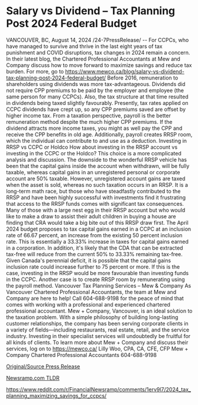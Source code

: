 # Salary vs Dividend – Tax Planning Post 2024 Federal Budget

VANCOUVER, BC, August 14, 2024 /24-7PressRelease/ -- For CCPCs, who have managed to survive and thrive in the last eight years of tax punishment and COVID disruptions, tax changes in 2024 remain a concern. In their latest blog, the Chartered Professional Accountants at Mew and Company discuss how to move forward to maximize savings and reduce tax burden. For more, go to https://www.mewco.ca/blog/salary-vs-dividend-tax-planning-post-2024-federal-budget/  Before 2016, remuneration to shareholders using dividends was more tax-advantageous. Dividends did not require CPP premiums to be paid by the employer and employee (the same person for many CCPCs). Also, the tax structure at that time resulted in dividends being taxed slightly favourably. Presently, tax rates applied on CCPC dividends have crept up, so any CPP premiums saved are offset by higher income tax. From a taxation perspective, payroll is the better remuneration method despite the much higher CPP premiums. If the dividend attracts more income taxes, you might as well pay the CPP and receive the CPP benefits in old age. Additionally, payroll creates RRSP room, which the individual can contribute to and use as a deduction.  Investing in RRSP vs CCPC or Holdco  How about investing in the RRSP account vs investing in the CCPC or the Holdco? This choice is a more complicated analysis and discussion. The downside to the wonderful RRSP vehicle has been that the capital gains inside the account when withdrawn, will be fully taxable, whereas capital gains in an unregistered personal or corporate account are 50% taxable. However, unregistered account gains are taxed when the asset is sold, whereas no such taxation occurs in an RRSP. It is a long-term math race, but those who have steadfastly contributed to the RRSP and have been highly successful with investments find it frustrating that access to the RRSP funds comes with significant tax consequences. Many of those with a large nest egg in their RRSP account but who would like to make a draw to assist their adult children in buying a house are finding that CRA would take a big bite out of this RRSP draw first.  The April 2024 budget proposes to tax capital gains earned in a CCPC at an inclusion rate of 66.67 percent, an increase from the existing 50 percent inclusion rate. This is essentially a 33.33% increase in taxes for capital gains earned in a corporation. In addition, it's likely that the CDA that can be extracted tax-free will reduce from the current 50% to 33.33% remaining tax-free.  Given Canada's perennial deficit, it is possible that the capital gains inclusion rate could increase further to 75 percent or more. If this is the case, investing in the RRSP would be more favourable than investing funds in the CCPC. Another case is to create RRSP room by remunerating using the payroll method.  Vancouver Tax Planning Services – Mew & Company  As Vancouver Chartered Professional Accountants, the team at Mew and Company are here to help! Call 604-688-9198 for the peace of mind that comes with working with a professional and experienced chartered professional accountant.  Mew + Company, Vancouver, is an ideal solution to the taxation problem. With a simple philosophy of building long-lasting customer relationships, the company has been serving corporate clients in a variety of fields—including restaurants, real estate, retail, and the service industry. Investing in their specialist services will undoubtedly be fruitful for all kinds of clients.  To learn more about Mew + Company and discuss their services, log on to https://mewco.ca/  Lilly Woo, CPA, CA, CFE, CFP Mew + Company Chartered Professional Accountants 604-688-9198 

[Original/Source Press Release](https://www.24-7pressrelease.com/press-release/513415/salary-vs-dividend-tax-planning-post-2024-federal-budget)
                    

[Newsramp.com TLDR](None) 

https://www.reddit.com/r/FinancialNewsramp/comments/1erv9l7/2024_tax_planning_maximizing_savings_for_ccpcs/